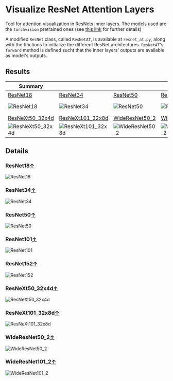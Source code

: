 # Visualize ResNet Attention Layers 

Tool for attention visualization in ResNets inner layers.
The models used are the ``torchvision`` pretrained ones 
(see [this link](https://pytorch.org/docs/stable/torchvision/models.html)
for further details)

A modified ``ResNet`` class, called ``ResNetAT``, is available
at ``resnet_at.py``, along with the finctions to initialize
the different ResNet architectures. ``ResNetAT``'s ``forward``
method is defined sucht that the inner layers' outputs
are available as model's outputs.

## Results

|Summary|   |   |   |   |
|---|---|---|---|---|
|[ResNet18](#resnet18)|[ResNet34](#resnet34)|[ResNet50](#resnet50)|[ResNet101](#resnet101)|[ResNet152](#resnet152)|
|![ResNet18](./results_png/ResNet-18.png)|![ResNet34](./results_png/ResNet-34.png)|![ResNet50](./results_png/ResNet-50.png)|![ResNet101](./results_png/ResNet-101.png)|![ResNet152](./results_png/ResNet-152.png)|
|[ResNeXt50_32x4d](#resnext50_32x4d)|[ResNeXt101_32x8d](#resnext101_32x8d)|[WideResNet50_2](#wideresnet50_2)|[WideResNet101_2](#wideresnet101_2)|
|![ResNeXt50_32x4d](./results_png/ResNeXt-50(32x4d).png)|![ResNeXt101_32x8d](./results_png/ResNeXt-101(32x8d).png)|![WideResNet50_2](./results_png/WideResNet-50.png)|![WideResNet101_2](./results_png/WideResNet-101.png)|

## Details

### ResNet18[↑](#results)
![ResNet18](./results_png/ResNet-18.png)
### ResNet34[↑](#results)
![ResNet34](./results_png/ResNet-34.png)
### ResNet50[↑](#results)
![ResNet50](./results_png/ResNet-50.png)
### ResNet101[↑](#results)
![ResNet101](./results_png/ResNet-101.png)
### ResNet152[↑](#results)
![ResNet152](./results_png/ResNet-152.png)

### ResNeXt50_32x4d[↑](#results)
![ResNeXt50_32x4d](./results_png/ResNeXt-50(32x4d).png)
### ResNeXt101_32x8d[↑](#results)
![ResNeXt101_32x8d](./results_png/ResNeXt-101(32x8d).png)

### WideResNet50_2[↑](#results)
![WideResNet50_2](./results_png/WideResNet-50.png)
###  WideResNet101_2[↑](#results)
![WideResNet101_2](./results_png/WideResNet-101.png)

